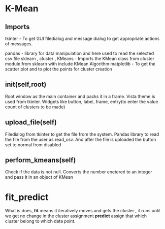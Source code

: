 # K-Mean 

## Imports 

tkinter - To get GUI
filedialog and message dialog to get appropriate actions of messages.

pandas - library for data manipulation and here used to read the selected csv file
sklearn , cluster , KMeans - Imports the KMean class from cluster module from sklearn with include KMean Algorithm
matplotlib - To get the scatter plot and to plot the points for cluster creation

## init(self,root)
Root window as the main container and packs it in a frame.
Vista theme is used from tkinter.
Widgets like button, label, frame, entry(to enter the value count of clusters to be made)

## upload_file(self)
Filedialog from tkinter to get the file from the system.
Pandas library to read the file from the user as read_csv.
And after the file is uploaded the button set to normal from disabled

## perform_kmeans(self)
Check if the data is not null.
Converts the number enetered to an integer and pass it in an object of KMean
# fit_predict
What is does, **fit** means it iteratively moves and gets the cluster , it runs until we get no change in the cluster assignment
**predict** assign that which cluster belong to which data point.









